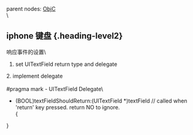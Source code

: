 parent nodes: [ObjC](ObjC.html)\
\

iphone 键盘 {.heading-level2}
-----------

响应事件的设置\
 1. set UITextField return type and delegate

​2. implement delegate\
 \
 \#pragma mark - UITextField Delegate\
 - (BOOL)textFieldShouldReturn:(UITextField \*)textField // called when
'return' key pressed. return NO to ignore.\
 {

}
